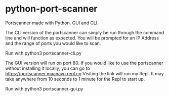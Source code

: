 # python-port-scanner
Portscanner made with Python. GUI and CLI.



The CLI version of the portscanner can simply be run through the command line and will function as expected. 
You will be prompted for an IP Address and the range of ports you would like to scan.

Run with python3 portscanner-cli.py



The GUI version will run on port 80.
If you would like to use the portscanner without installing it locally, you can go to https://portscanner.maanavn.repl.co
Visiting the link will run my Repl. It may take anywhere from 10 seconds to 1 minute for the Repl to start up.

Run with python3 portscanner-gui.py
